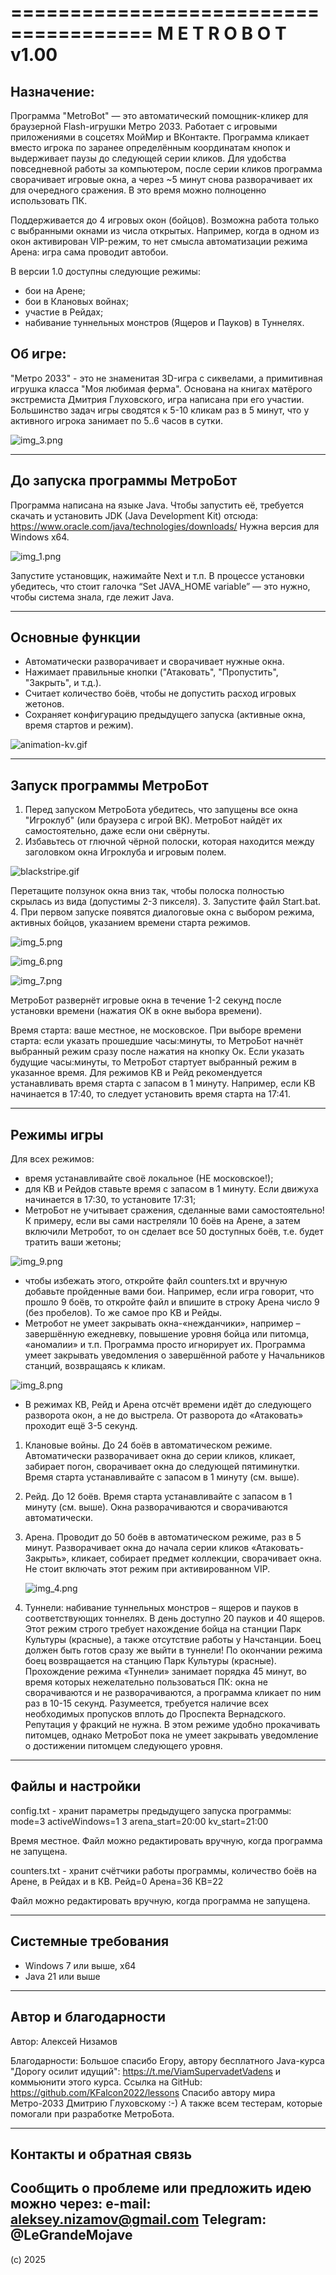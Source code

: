 ======================================
M E T R O B O T   v1.00
======================================

Назначение:
------------
Программа "MetroBot" — это автоматический помощник-кликер для браузерной Flash-игрушки Метро 2033. Работает с игровыми 
приложениями в соцсетях МойМир и ВКонтакте.
Программа кликает вместо игрока по заранее определённым координатам кнопок и выдерживает паузы до следующей серии
кликов. Для удобства повседневной работы за компьютером, после серии кликов программа сворачивает игровые окна, а через 
~5 минут снова разворачивает их для очередного сражения. В это время можно полноценно использовать ПК.

Поддерживается до 4 игровых окон (бойцов). Возможна работа только с выбранными окнами из числа открытых.
Например, когда в одном из окон активирован VIP-режим, то нет смысла автоматизации режима Арена: игра сама проводит 
автобои.

В версии 1.0 доступны следующие режимы:
- бои на Арене;
- бои в Клановых войнах;
- участие в Рейдах;
- набивание туннельных монстров (Ящеров и Пауков) в Туннелях.

Об игре:
------------ 
"Метро 2033" - это не знаменитая 3D-игра с сиквелами, а примитивная игрушка класса "Моя любимая ферма".
Основана на книгах матёрого экстремиста Дмитрия Глуховского, игра написана при его участии.
Большинство задач игры сводятся к 5-10 кликам раз в 5 минут, что у активного игрока занимает по 5..6 часов в сутки.

![img_3.png](img_3.png)

--------------------------------------
До запуска программы МетроБот
--------------------------------------
Программа написана на языке Java. Чтобы запустить её, требуется скачать и установить JDK (Java Development Kit) отсюда:
https://www.oracle.com/java/technologies/downloads/
Нужна версия для Windows x64.

![img_1.png](img_1.png)

Запустите установщик, нажимайте Next и т.п.
В процессе установки убедитесь, что стоит галочка “Set JAVA_HOME variable” — это нужно, чтобы система знала, где лежит 
Java.

--------------------------------------
Основные функции
--------------------------------------
- Автоматически разворачивает и сворачивает нужные окна.
- Нажимает правильные кнопки ("Атаковать", "Пропустить", "Закрыть", и т.д.).
- Считает количество боёв, чтобы не допустить расход игровых жетонов.
- Сохраняет конфигурацию предыдущего запуска (активные окна, время стартов и режим).

![animation-kv.gif](animation-kv.gif)

--------------------------------------
Запуск программы МетроБот
--------------------------------------

1. Перед запуском МетроБота убедитесь, что запущены все окна "Игроклуб" (или браузера с игрой ВК).
МетроБот найдёт их самостоятельно, даже если они свёрнуты.
2. Избавьтесь от глючной чёрной полоски, которая находится между заголовком окна Игроклуба и игровым полем. 

![blackstripe.gif](blackstripe.gif)

Перетащите ползунок окна вниз так, чтобы полоска полностью скрылась из вида (допустимы 2-3 пикселя). 
3. Запустите файл Start.bat.
4. При первом запуске появятся диалоговые окна с выбором режима, активных бойцов, указанием времени старта режимов.

![img_5.png](img_5.png)

![img_6.png](img_6.png)

![img_7.png](img_7.png)

МетроБот развернёт игровые окна в течение 1-2 секунд после установки времени (нажатия ОК в окне выбора времени).

Время старта: ваше местное, не московское.
При выборе времени старта: если указать прошедшие часы:минуты, то МетроБот начнёт выбранный режим сразу после нажатия
на кнопку Ок. Если указать будущие часы:минуты, то МетроБот стартует выбранный режим в указанное время. 
Для режимов КВ и Рейд рекомендуется устанавливать время старта с запасом в 1 минуту. Например, если КВ начинается в
17:40, то следует установить время старта на 17:41.

--------------------------------------
Режимы игры
--------------------------------------
Для всех режимов:
-	время устанавливайте своё локальное (НЕ московское!);
-	для КВ и Рейдов ставьте время с запасом в 1 минуту. Если движуха начинается в 17:30, то установите 17:31;
-	МетроБот не учитывает сражения, сделанные вами самостоятельно! К примеру, если вы сами настреляли 10 боёв на Арене, 
а затем включили Метробот, то он сделает все 50 доступных боёв, т.е. будет тратить ваши жетоны;

![img_9.png](img_9.png)

-	чтобы избежать этого, откройте файл counters.txt и вручную добавьте пройденные вами бои. 
Например, если игра говорит, что прошло 9 боёв, то откройте файл и впишите в строку Арена число 9 (без пробелов). 
То же самое про КВ и Рейды.
-	Метробот не умеет закрывать окна-«нежданчики», например – завершённую ежедневку, повышение уровня бойца или питомца,
«аномалии» и т.п. Программа просто игнорирует их. Программа умеет закрывать уведомления о завершённой работе 
у Начальников станций, возвращаясь к кликам.

![img_8.png](img_8.png)

-	В режимах КВ, Рейд и Арена отсчёт времени идёт до следующего разворота окон, а не до выстрела. 
От разворота до «Атаковать» проходит ещё 3-5 секунд.


1. Клановые войны.
До 24 боёв в автоматическом режиме. Автоматически разворачивает окна до серии кликов, кликает, забирает погон, 
сворачивает окна до следующей пятиминутки. Время старта устанавливайте с запасом в 1 минуту (см. выше).
2. Рейд.
До 12 боёв. Время старта устанавливайте с запасом в 1 минуту (см. выше). Окна разворачиваются и сворачиваются 
автоматически.
3. Арена.
   Проводит до 50 боёв в автоматическом режиме, раз в 5 минут. Разворачивает окна до начала серии кликов
   «Атаковать-Закрыть», кликает, собирает предмет коллекции, сворачивает окна. Не стоит включать этот режим при
   активированном VIP.

   ![img_4.png](img_4.png)

4. Туннели: набивание туннельных монстров – ящеров и пауков в соответствующих тоннелях. В день доступно 20 пауков 
и 40 ящеров. Этот режим строго требует нахождение бойца на станции Парк Культуры (красные), а также отсутствие работы 
у Начстанции. Боец должен быть готов сразу же выйти в туннели! По окончании режима боец возвращается на станцию 
Парк Культуры (красные). Прохождение режима «Туннели» занимает порядка 45 минут, во время которых нежелательно 
пользоваться ПК: окна не сворачиваются и не разворачиваются, а программа кликает по ним раз в 10-15 секунд.
Разумеется, требуется наличие всех необходимых пропусков вплоть до Проспекта Вернадского. Репутация у фракций не нужна. 
В этом режиме удобно прокачивать питомцев, однако МетроБот пока не умеет закрывать уведомление о достижении питомцем 
следующего уровня.

   
--------------------------------------
Файлы и настройки
--------------------------------------
config.txt - хранит параметры предыдущего запуска программы:
mode=3
activeWindows=1 3
arena_start=20:00
kv_start=21:00

Время местное. Файл можно редактировать вручную, когда программа не запущена.

counters.txt - хранит счётчики работы программы, количество боёв на Арене, в Рейдах и в КВ.
Рейд=0
Арена=36
КВ=22

Файл можно редактировать вручную, когда программа не запущена.

--------------------------------------
Системные требования
--------------------------------------
- Windows 7 или выше, x64
- Java 21 или выше

--------------------------------------
Автор и благодарности
--------------------------------------
Автор: Алексей Низамов

Благодарности:
Большое спасибо Егору, автору бесплатного Java-курса "Дорогу осилит идущий": https://t.me/ViamSupervadetVadens
и коммьюнити этого курса. Ссылка на GitHub: https://github.com/KFalcon2022/lessons
Спасибо автору мира Метро-2033 Дмитрию Глуховскому :-)
А также всем тестерам, которые помогали при разработке МетроБота.

--------------------------------------
Контакты и обратная связь
--------------------------------------
Сообщить о проблеме или предложить идею можно через:
e-mail: aleksey.nizamov@gmail.com
Telegram: @LeGrandeMojave
--------------------------------------
(с) 2025